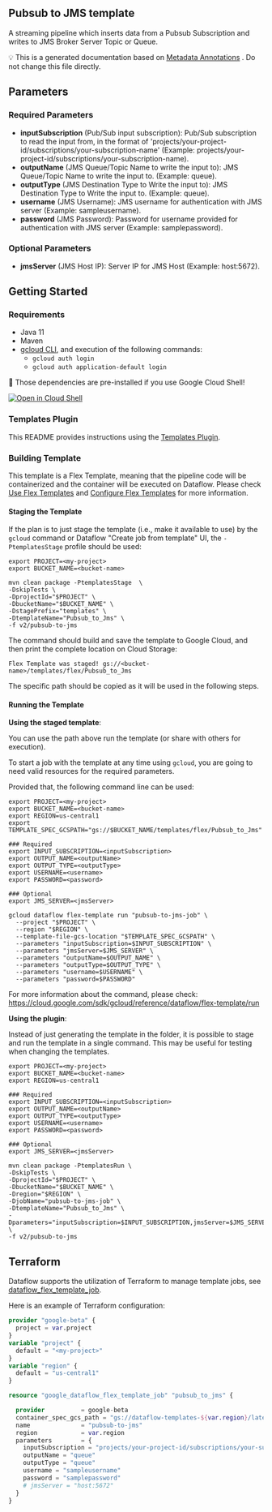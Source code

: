 
Pubsub to JMS template
---
A streaming pipeline which inserts data from a Pubsub Subscription and writes to
JMS Broker Server Topic or Queue.



:bulb: This is a generated documentation based
on [Metadata Annotations](https://github.com/GoogleCloudPlatform/DataflowTemplates#metadata-annotations)
. Do not change this file directly.

## Parameters

### Required Parameters

* **inputSubscription** (Pub/Sub input subscription): Pub/Sub subscription to read the input from, in the format of 'projects/your-project-id/subscriptions/your-subscription-name' (Example: projects/your-project-id/subscriptions/your-subscription-name).
* **outputName** (JMS Queue/Topic Name to write the input to): JMS Queue/Topic Name to write the input to. (Example: queue).
* **outputType** (JMS Destination Type to Write the input to): JMS Destination Type to Write the input to. (Example: queue).
* **username** (JMS Username): JMS username for authentication with JMS server (Example: sampleusername).
* **password** (JMS Password): Password for username provided for authentication with JMS server (Example: samplepassword).

### Optional Parameters

* **jmsServer** (JMS Host IP): Server IP for JMS Host (Example: host:5672).



## Getting Started

### Requirements

* Java 11
* Maven
* [gcloud CLI](https://cloud.google.com/sdk/gcloud), and execution of the
  following commands:
  * `gcloud auth login`
  * `gcloud auth application-default login`

:star2: Those dependencies are pre-installed if you use Google Cloud Shell!

[![Open in Cloud Shell](http://gstatic.com/cloudssh/images/open-btn.svg)](https://console.cloud.google.com/cloudshell/editor?cloudshell_git_repo=https%3A%2F%2Fgithub.com%2FGoogleCloudPlatform%2FDataflowTemplates.git&cloudshell_open_in_editor=v2/pubsub-to-jms/src/main/java/com/google/cloud/teleport/v2/templates/PubsubToJms.java)

### Templates Plugin

This README provides instructions using
the [Templates Plugin](https://github.com/GoogleCloudPlatform/DataflowTemplates#templates-plugin). 

### Building Template

This template is a Flex Template, meaning that the pipeline code will be
containerized and the container will be executed on Dataflow. Please
check [Use Flex Templates](https://cloud.google.com/dataflow/docs/guides/templates/using-flex-templates)
and [Configure Flex Templates](https://cloud.google.com/dataflow/docs/guides/templates/configuring-flex-templates)
for more information.

#### Staging the Template

If the plan is to just stage the template (i.e., make it available to use) by
the `gcloud` command or Dataflow "Create job from template" UI,
the `-PtemplatesStage` profile should be used:

```shell
export PROJECT=<my-project>
export BUCKET_NAME=<bucket-name>

mvn clean package -PtemplatesStage  \
-DskipTests \
-DprojectId="$PROJECT" \
-DbucketName="$BUCKET_NAME" \
-DstagePrefix="templates" \
-DtemplateName="Pubsub_to_Jms" \
-f v2/pubsub-to-jms
```


The command should build and save the template to Google Cloud, and then print
the complete location on Cloud Storage:

```
Flex Template was staged! gs://<bucket-name>/templates/flex/Pubsub_to_Jms
```

The specific path should be copied as it will be used in the following steps.

#### Running the Template

**Using the staged template**:

You can use the path above run the template (or share with others for execution).

To start a job with the template at any time using `gcloud`, you are going to
need valid resources for the required parameters.

Provided that, the following command line can be used:

```shell
export PROJECT=<my-project>
export BUCKET_NAME=<bucket-name>
export REGION=us-central1
export TEMPLATE_SPEC_GCSPATH="gs://$BUCKET_NAME/templates/flex/Pubsub_to_Jms"

### Required
export INPUT_SUBSCRIPTION=<inputSubscription>
export OUTPUT_NAME=<outputName>
export OUTPUT_TYPE=<outputType>
export USERNAME=<username>
export PASSWORD=<password>

### Optional
export JMS_SERVER=<jmsServer>

gcloud dataflow flex-template run "pubsub-to-jms-job" \
  --project "$PROJECT" \
  --region "$REGION" \
  --template-file-gcs-location "$TEMPLATE_SPEC_GCSPATH" \
  --parameters "inputSubscription=$INPUT_SUBSCRIPTION" \
  --parameters "jmsServer=$JMS_SERVER" \
  --parameters "outputName=$OUTPUT_NAME" \
  --parameters "outputType=$OUTPUT_TYPE" \
  --parameters "username=$USERNAME" \
  --parameters "password=$PASSWORD"
```

For more information about the command, please check:
https://cloud.google.com/sdk/gcloud/reference/dataflow/flex-template/run


**Using the plugin**:

Instead of just generating the template in the folder, it is possible to stage
and run the template in a single command. This may be useful for testing when
changing the templates.

```shell
export PROJECT=<my-project>
export BUCKET_NAME=<bucket-name>
export REGION=us-central1

### Required
export INPUT_SUBSCRIPTION=<inputSubscription>
export OUTPUT_NAME=<outputName>
export OUTPUT_TYPE=<outputType>
export USERNAME=<username>
export PASSWORD=<password>

### Optional
export JMS_SERVER=<jmsServer>

mvn clean package -PtemplatesRun \
-DskipTests \
-DprojectId="$PROJECT" \
-DbucketName="$BUCKET_NAME" \
-Dregion="$REGION" \
-DjobName="pubsub-to-jms-job" \
-DtemplateName="Pubsub_to_Jms" \
-Dparameters="inputSubscription=$INPUT_SUBSCRIPTION,jmsServer=$JMS_SERVER,outputName=$OUTPUT_NAME,outputType=$OUTPUT_TYPE,username=$USERNAME,password=$PASSWORD" \
-f v2/pubsub-to-jms
```

## Terraform

Dataflow supports the utilization of Terraform to manage template jobs,
see [dataflow_flex_template_job](https://registry.terraform.io/providers/hashicorp/google/latest/docs/resources/dataflow_flex_template_job).

Here is an example of Terraform configuration:


```terraform
provider "google-beta" {
  project = var.project
}
variable "project" {
  default = "<my-project>"
}
variable "region" {
  default = "us-central1"
}

resource "google_dataflow_flex_template_job" "pubsub_to_jms" {

  provider          = google-beta
  container_spec_gcs_path = "gs://dataflow-templates-${var.region}/latest/flex/Pubsub_to_Jms"
  name              = "pubsub-to-jms"
  region            = var.region
  parameters        = {
    inputSubscription = "projects/your-project-id/subscriptions/your-subscription-name"
    outputName = "queue"
    outputType = "queue"
    username = "sampleusername"
    password = "samplepassword"
    # jmsServer = "host:5672"
  }
}
```
